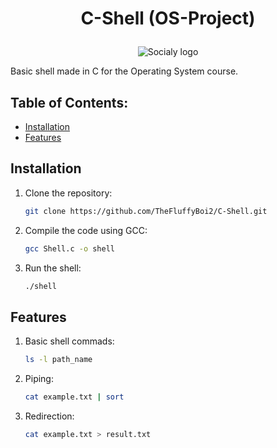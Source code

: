 # <p align = "center">C-Shell (OS-Project)</p>

<p align="center">
  <img src="https://i.imgur.com/w3EbQNN.png" alt="Socialy logo">
</p>

Basic shell made in C for the Operating System course.

## Table of Contents:
- [Installation](#installation)
- [Features](#features)

## Installation
1. Clone the repository:
   ```bash
   git clone https://github.com/TheFluffyBoi2/C-Shell.git
   ```
2. Compile the code using GCC:
   ```bash
   gcc Shell.c -o shell
   ```
3. Run the shell:
   ```bash
   ./shell
   ```
## Features
1. Basic shell commads:
   ```bash
   ls -l path_name
   ```
2. Piping:
   ```bash
   cat example.txt | sort
   ```
3. Redirection:
   ```bash
   cat example.txt > result.txt
   ```
